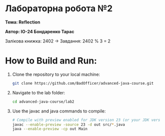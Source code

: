 # Лабораторна робота №2
**Тема: Reflection**

**Автор: IO-24 Бондаренко Тарас**

Залікова книжка: 2402 -> Завдання: 2402 % 3 = 2
# How to Build and Run:
1. Clone the repository to your local machine:
   ```bash
   git clone https://github.com/BadOfficer/advanced-java-course.git
   ```
2. Navigate to the lab folder:
   ```bash
   cd advanced-java-course/lab2
   ```
3. Use the javac and java commands to compile:
   ```bash
   # Compile with preview enabled for JDK version 23 (or your JDK version)
   javac --enable-preview -source 23 -d out src/*.java
   java --enable-preview -cp out Main
   ```